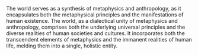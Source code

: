 

The world serves as a synthesis of metaphysics and anthropology, as it encapsulates both the metaphysical principles and the manifestations of human existence. The world, as a dialectical unity of metaphysics and anthropology, comprises both the underlying universal principles and the diverse realities of human societies and cultures. It incorporates both the transcendent elements of metaphysics and the immanent realities of human life, melding them into a single, holistic entity.
